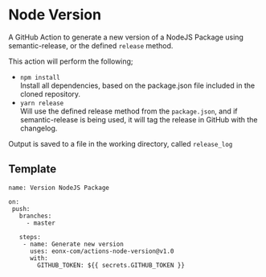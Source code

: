# Node Version

A GitHub Action to generate a new version of a NodeJS Package using semantic-release, or the defined `release` method.

This action will perform the following;
- `npm install`  
Install all dependencies, based on the package.json file included in the cloned repository.
- `yarn release`  
Will use the defined release method from the `package.json`, and if semantic-release is being used, it will tag the release in GitHub with the changelog.

Output is saved to a file in the working directory, called `release_log` 


## Template
```
name: Version NodeJS Package
   
on:
 push:
   branches:
     - master
   
   steps:
    - name: Generate new version
      uses: eonx-com/actions-node-version@v1.0
      with:
        GITHUB_TOKEN: ${{ secrets.GITHUB_TOKEN }}
```